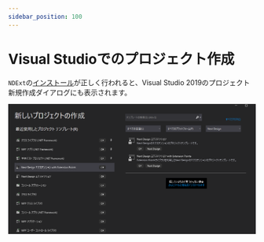 ```yaml
---
sidebar_position: 100
---
```


# Visual Studioでのプロジェクト作成


`NDExt`の[インストール](../installation.md)が正しく行われると、Visual Studio 2019のプロジェクト新規作成ダイアログにも表示されます。

![](images/vs2019-new-project-dialog.png)

